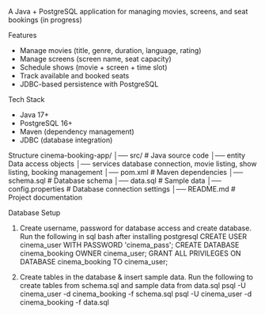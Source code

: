 A Java + PostgreSQL application for managing movies, screens, and seat bookings (in progress)

Features
* Manage movies (title, genre, duration, language, rating)
* Manage screens (screen name, seat capacity)
* Schedule shows (movie + screen + time slot)
* Track available and booked seats
* JDBC-based persistence with PostgreSQL

Tech Stack
* Java 17+
* PostgreSQL 16+
* Maven (dependency management)
* JDBC (database integration)

Structure
cinema-booking-app/
│── src/  # Java source code
  │── entity  Data access objects
  │── services database connection, movie listing, show listing, booking management
│── pom.xml             # Maven dependencies
│── schema.sql          # Database schema
│── data.sql            # Sample data
│── config.properties   # Database connection settings
│── README.md           # Project documentation


Database Setup
1) Create username, password for database access and create database. Run the following in sql bash after installing postgresql
    CREATE USER cinema_user WITH PASSWORD 'cinema_pass';
    CREATE DATABASE cinema_booking OWNER cinema_user;
    GRANT ALL PRIVILEGES ON DATABASE cinema_booking TO cinema_user;

2) Create tables in the database & insert sample data. Run the following to create tables from schema.sql and sample data from data.sql
   psql -U cinema_user -d cinema_booking -f schema.sql
  psql -U cinema_user -d cinema_booking -f data.sql
 
